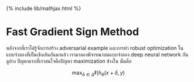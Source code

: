 {% include lib/mathjax.html %}
# Fast Gradient Sign Method

หลังจากที่เราได้รู้จักการสร้าง adversarial example และการทำ robust optimization ในแบบจำลองที่เป็นเชิงเส้นกันมาแล้ว 
เรามาลองพิจารณาบนแบบจำลอง deep neural network กันดูบ้าง ปัญหาแรกที่เราสนใจคือปัญหา maximization ข้างใน นั่นคือ

$$
\max_{\delta\in\Delta}\ell(h_\theta(x+\delta,y)
$$
